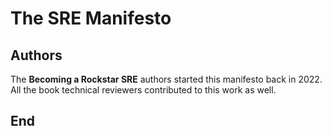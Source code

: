# The SRE Manifesto

## Authors

The **Becoming a Rockstar SRE** authors started this manifesto back in 2022. All the book technical reviewers contributed to this work as well.

## End
